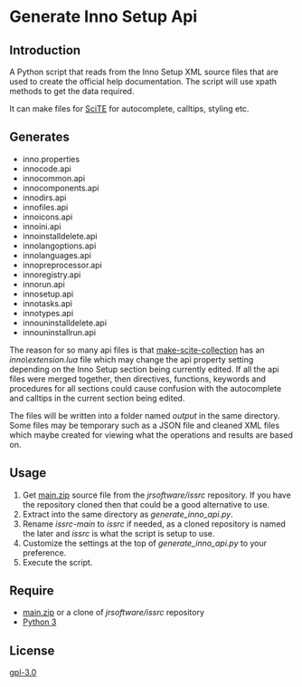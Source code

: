 # Generate Inno Setup Api


## Introduction

A Python script that reads from the Inno Setup XML source files that are used to create the official help documentation. The script will use xpath methods to get the data required.

It can make files for [SciTE](https://www.scintilla.org/SciTE.html) for autocomplete, calltips, styling etc.


## Generates

 * inno.properties
 * innocode.api
 * innocommon.api
 * innocomponents.api
 * innodirs.api
 * innofiles.api
 * innoicons.api
 * innoini.api
 * innoinstalldelete.api
 * innolangoptions.api
 * innolanguages.api
 * innopreprocessor.api
 * innoregistry.api
 * innorun.api
 * innosetup.api
 * innotasks.api
 * innotypes.api
 * innouninstalldelete.api
 * innouninstallrun.api

The reason for so many api files is that [make-scite-collection](https://github.com/mpheath/make-scite-collection) has an *inno\extension.lua* file which may change the api property setting depending on the Inno Setup section being currently edited. If all the api files were merged together, then directives, functions, keywords and procedures for all sections could cause confusion with the autocomplete and calltips in the current section being edited.

The files will be written into a folder named *output* in the same directory. Some files may be temporary such as a JSON file and cleaned XML files which maybe created for viewing what the operations and results are based on.


## Usage

 1. Get [main.zip](https://github.com/jrsoftware/issrc/archive/refs/heads/main.zip) source file from the *jrsoftware/issrc* repository. If you have the repository cloned then that could be a good alternative to use.
 2. Extract into the same directory as *generate_inno_api.py*.
 3. Rename *issrc-main* to *issrc* if needed, as a cloned repository is named the later and *issrc* is what the script is setup to use.
 4. Customize the settings at the top of *generate_inno_api.py* to your preference.
 5. Execute the script.


## Require

 * [main.zip](https://github.com/jrsoftware/issrc/archive/refs/heads/main.zip) or a clone of *jrsoftware/issrc* repository
 * [Python 3](https://www.python.org/)


## License

[gpl-3.0](http://www.gnu.org/licenses/gpl.html)
